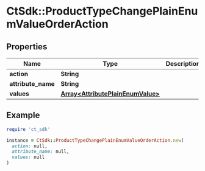 # CtSdk::ProductTypeChangePlainEnumValueOrderAction

## Properties

| Name | Type | Description | Notes |
| ---- | ---- | ----------- | ----- |
| **action** | **String** |  |  |
| **attribute_name** | **String** |  | [optional] |
| **values** | [**Array&lt;AttributePlainEnumValue&gt;**](AttributePlainEnumValue.md) |  | [optional] |

## Example

```ruby
require 'ct_sdk'

instance = CtSdk::ProductTypeChangePlainEnumValueOrderAction.new(
  action: null,
  attribute_name: null,
  values: null
)
```

